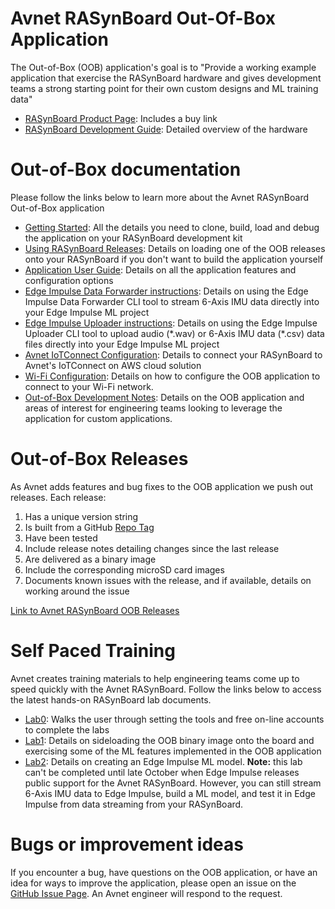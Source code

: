 # Avnet RASynBoard Out-Of-Box Application

The Out-of-Box (OOB) application's goal is to "Provide a working example application that exercise the RASynBoard hardware and gives development teams a strong starting point for their own custom designs and ML training data"

- [RASynBoard Product Page](http://avnet.me/RASynBoard): Includes a buy link
- [RASynBoard Development Guide](http://avnet.me/rasynboard-ug): Detailed overview of the hardware

# Out-of-Box documentation
Please follow the links below to learn more about the Avnet RASynBoard Out-of-Box application

- [Getting Started](./docs/RASyBoardGettingStarted.md): All the details you need to clone, build, load and debug the application on your RASynBoard development kit
- [Using RASynBoard Releases](./docs/UsingRASynbBoardReleases.md): Details on loading one of the OOB releases onto your RASynBoard if you don't want to build the application yourself
- [Application User Guide](./docs/ApplicationUserGuide.md): Details on all the application features and configuration options
- [Edge Impulse Data Forwarder instructions](./docs/EdgeImpulseDataForwarder.md): Details on using the Edge Impulse Data Forwarder CLI tool to stream 6-Axis IMU data directly into your Edge Impulse ML project
- [Edge Impulse Uploader instructions](./docs/EdgeImpulseUploader.md): Details on using the Edge Impulse Uploader CLI tool to upload audio (\*.wav) or 6-Axis IMU data (\*.csv) data files directly into your Edge Impulse ML project
- [Avnet IoTConnect Configuration](./docs/IoTConnect.md):  Details to connect your RASynBoard to Avnet's IoTConnect on AWS cloud solution
- [Wi-Fi Configuration](./docs/WiFiSetup.md):  Details on how to configure the OOB application to connect to your Wi-Fi network. 
- [Out-of-Box Development Notes](./docs/OobDevelopmentNotes.md): Details on the OOB application and areas of interest for engineering teams looking to leverage the application for custom applications.

# Out-of-Box Releases
As Avnet adds features and bug fixes to the OOB application we push out releases.  Each release:

1. Has a unique version string
2. Is built from a GitHub [Repo Tag](https://github.com/Avnet/RASynBoard-Out-of-Box-Demo/tags)
3. Have been tested
4. Include release notes detailing changes since the last release
5. Are delivered as a binary image
6. Include the corresponding microSD card images 
7. Documents known issues with the release, and if available, details on working around the issue

[Link to Avnet RASynBoard OOB Releases](https://github.com/Avnet/RASynBoard-Out-of-Box-Demo/releases)

# Self Paced Training
Avnet creates training materials to help engineering teams come up to speed quickly with the Avnet RASynBoard.  Follow the links below to access the latest hands-on RASynBoard lab documents.

- [Lab0](http://avnet.me/ML-Workshop-Lab0): Walks the user through setting the tools and free on-line accounts to complete the labs
- [Lab1](http://avnet.me/ML-Workshop-Lab1): Details on sideloading the OOB binary image onto the board and exercising some of the ML features implemented in the OOB application
- [Lab2](http://avnet.me/ML-Workshop-Lab2): Details on creating an Edge Impulse ML model.  **Note:** this lab can't be completed until late October when Edge Impulse releases public support for the Avnet RASynBoard.  However, you can still stream 6-Axis IMU data to Edge Impulse, build a ML model, and test it in Edge Impulse from data streaming from your RASynBoard.

# Bugs or improvement ideas
If you encounter a bug, have questions on the OOB application, or have an idea for ways to improve the application, please open an issue on the [GitHub Issue Page](https://github.com/Avnet/RASynBoard-Out-of-Box-Demo/issues).  An Avnet engineer will respond to the request.